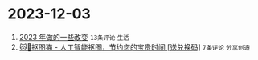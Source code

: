 # 2023-12-03

1. [2023 年做的一些改变](https://www.v2ex.com/t/997199) `13条评论` `生活`
1. [🐱🎁抠图猫 - 人工智能抠图，节约您的宝贵时间 [送兑换码]](https://www.v2ex.com/t/997202) `7条评论` `分享创造`
